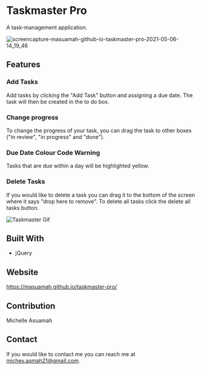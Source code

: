# Taskmaster Pro

A task-management application. 

![screencapture-masuamah-github-io-taskmaster-pro-2021-05-06-14_19_46](https://user-images.githubusercontent.com/77217156/117347020-86732880-ae76-11eb-841b-5dc349ca3f61.png)

## Features

### Add Tasks
Add tasks by clicking the "Add Task" button and assigning a due date. The task will then be created in the to do box.

### Change progress
To change the progress of your task, you can drag the task to other boxes ("in review", "in progress" and "done").

### Due Date Colour Code Warning
Tasks that are due within a day will be highlighted yellow.

### Delete Tasks
If you would like to delete a task you can drag it to the bottom of the screen where it says "drop here to remove". To delete all tasks click the delete all tasks button.

![Taskmaster Gif](https://user-images.githubusercontent.com/77217156/117354178-08ffe600-ae7f-11eb-9492-985da32e427d.gif)

## Built With
* jQuery

## Website
https://masuamah.github.io/taskmaster-pro/

## Contribution
Michelle Asuamah

## Contact
If you would like to contact me you can reach me at michey.asmah21@gmail.com.
